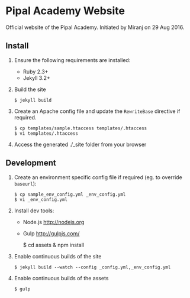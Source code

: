 Pipal Academy Website
=====================

Official website of the Pipal Academy.
Initiated by Miranj on 29 Aug 2016.


Install
-------

1.  Ensure the following requirements are installed:
    - Ruby 2.3+
    - Jekyll 3.2+
    
2.  Build the site
        
        $ jekyll build
    
3.  Create an Apache config file and update the `RewriteBase`
    directive if required.
        
        $ cp templates/sample.htaccess templates/.htaccess
        $ vi templates/.htaccess
    
4.  Access the generated ./_site folder from your browser



Development
-----------

1.  Create an environment specific config file
    if required (eg. to override `baseurl`):
    
        $ cp sample_env_config.yml _env_config.yml
        $ vi _env_config.yml  

2.  Install dev tools:
    - Node.js http://nodejs.org
    - Gulp http://gulpjs.com/
    
        $ cd assets & npm install

3.  Enable continuous builds of the site
    
        $ jekyll build --watch --config _config.yml,_env_config.yml

4.  Enable continuous builds of the assets
    
        $ gulp

